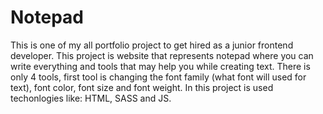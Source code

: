 # Notepad
This is one of my all portfolio project to get hired as a junior frontend developer.
This project is website that represents notepad where you can write everything and tools that may help you while creating text.
There is only 4 tools, first tool is changing the font family (what font will used for text), font color, font size and font weight.
In this project is used techonlogies like: HTML, SASS and JS.
